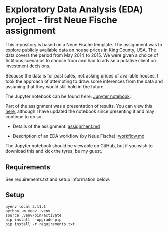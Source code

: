# Exploratory Data Analysis (EDA) project – first Neue Fische assignment

This repository is based on a Neue Fische template. The assignment was to explore publicly available data on house prices in King County, USA. The data covers the period from May 2014 to 2015. We were given a choice of fictitious scenarios to choose from and had to advise a putative client on investment decisions.

Because the data is for past sales, not asking prices of available houses, I took the approach of attempting to draw some inferences from the data and assuming that they would still hold in the future.

The Jupyter notebook can be found here: [Jupyter notebook](./EDA.ipynb).

Part of the assignment was a presentation of results. You can view this [here](./EDA%20presentation.pdf), although I have updated the notebook since presenting it and may continue to do so.

* Details of the assignment: [assignment.md](./assignment.md)

* Description of an EDA workflow (by Neue Fische): [workflow.md](./workflow.md)

The Jupyter notebook should be viewable on GitHub, but if you wish to download this and kick the tyres, be my guest.

## Requirements

See requirements.txt and setup information below.

## Setup

```
pyenv local 3.11.1
python -m venv .venv
source .venv/bin/activate
pip install --upgrade pip
pip install -r requirements.txt
```
